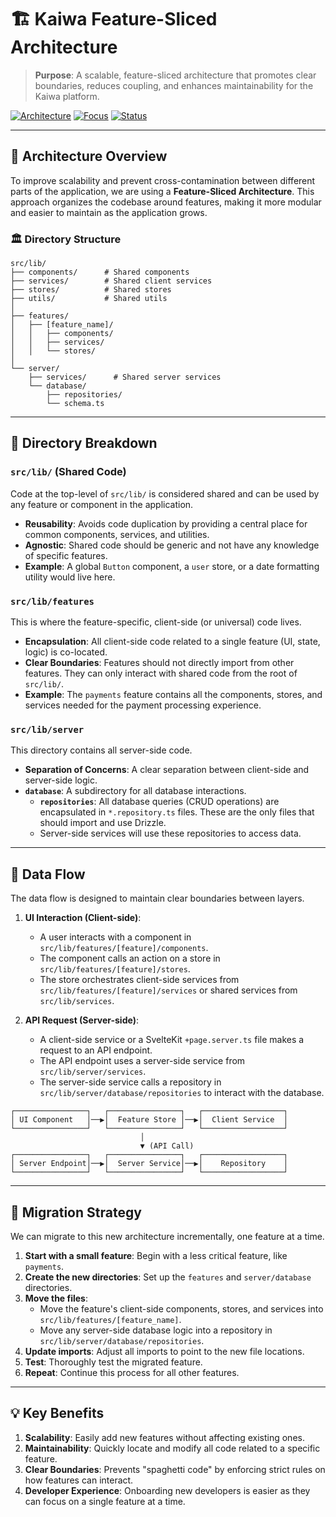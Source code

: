 # 🏗️ Kaiwa Feature-Sliced Architecture

> **Purpose**: A scalable, feature-sliced architecture that promotes clear boundaries, reduces coupling, and enhances maintainability for the Kaiwa platform.

[![Architecture](https://img.shields.io/badge/Architecture-Feature--Sliced-green?style=for-the-badge)]()
[![Focus](https://img.shields.io/badge/Focus-Features%20%2B%20Server-purple?style=for-the-badge)]()
[![Status](https://img.shields.io/badge/Status-Active-blue?style=for-the-badge)]()

---

## 🎯 Architecture Overview

To improve scalability and prevent cross-contamination between different parts of the application, we are using a **Feature-Sliced Architecture**. This approach organizes the codebase around features, making it more modular and easier to maintain as the application grows.

### 🏛️ Directory Structure

```text
src/lib/
├── components/      # Shared components
├── services/        # Shared client services
├── stores/          # Shared stores
├── utils/           # Shared utils
│
├── features/
│   ├── [feature_name]/
│   │   ├── components/
│   │   ├── services/
│   │   └── stores/
│
└── server/
    ├── services/      # Shared server services
    └── database/
        ├── repositories/
        └── schema.ts
```

---

## 📂 Directory Breakdown

### `src/lib/` (Shared Code)

Code at the top-level of `src/lib/` is considered shared and can be used by any feature or component in the application.

- **Reusability**: Avoids code duplication by providing a central place for common components, services, and utilities.
- **Agnostic**: Shared code should be generic and not have any knowledge of specific features.
- **Example**: A global `Button` component, a `user` store, or a date formatting utility would live here.

### `src/lib/features`

This is where the feature-specific, client-side (or universal) code lives.

- **Encapsulation**: All client-side code related to a single feature (UI, state, logic) is co-located.
- **Clear Boundaries**: Features should not directly import from other features. They can only interact with shared code from the root of `src/lib/`.
- **Example**: The `payments` feature contains all the components, stores, and services needed for the payment processing experience.

### `src/lib/server`

This directory contains all server-side code.

- **Separation of Concerns**: A clear separation between client-side and server-side logic.
- **`database`**: A subdirectory for all database interactions.
  - **`repositories`**: All database queries (CRUD operations) are encapsulated in `*.repository.ts` files. These are the only files that should import and use Drizzle.
  - Server-side services will use these repositories to access data.

---

## 🔄 Data Flow

The data flow is designed to maintain clear boundaries between layers.

1.  **UI Interaction (Client-side)**:
    - A user interacts with a component in `src/lib/features/[feature]/components`.
    - The component calls an action on a store in `src/lib/features/[feature]/stores`.
    - The store orchestrates client-side services from `src/lib/features/[feature]/services` or shared services from `src/lib/services`.

2.  **API Request (Server-side)**:
    - A client-side service or a SvelteKit `+page.server.ts` file makes a request to an API endpoint.
    - The API endpoint uses a server-side service from `src/lib/server/services`.
    - The server-side service calls a repository in `src/lib/server/database/repositories` to interact with the database.

```text
┌────────────────┐   ┌────────────────┐   ┌──────────────────┐
│ UI Component   │──▶│  Feature Store │──▶│  Client Service  │
└────────────────┘   └────────────────┘   └──────────────────┘
                             │
                             ▼ (API Call)
┌────────────────┐   ┌────────────────┐   ┌──────────────────┐
│ Server Endpoint│──▶│  Server Service│──▶│    Repository    │
└────────────────┘   └────────────────┘   └──────────────────┘
```

---

## 🚚 Migration Strategy

We can migrate to this new architecture incrementally, one feature at a time.

1.  **Start with a small feature**: Begin with a less critical feature, like `payments`.
2.  **Create the new directories**: Set up the `features` and `server/database` directories.
3.  **Move the files**:
    - Move the feature's client-side components, stores, and services into `src/lib/features/[feature_name]`.
    - Move any server-side database logic into a repository in `src/lib/server/database/repositories`.
4.  **Update imports**: Adjust all imports to point to the new file locations.
5.  **Test**: Thoroughly test the migrated feature.
6.  **Repeat**: Continue this process for all other features.

---

## 💡 Key Benefits

1.  **Scalability**: Easily add new features without affecting existing ones.
2.  **Maintainability**: Quickly locate and modify all code related to a specific feature.
3.  **Clear Boundaries**: Prevents "spaghetti code" by enforcing strict rules on how features can interact.
4.  **Developer Experience**: Onboarding new developers is easier as they can focus on a single feature at a time.
